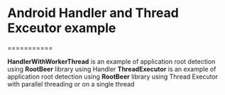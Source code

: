 # Android Handler and Thread Exceutor example
===========

<b>HandlerWithWorkerThread</b> is an example of application root detection using <b>RootBeer</b> library using Handler 
<b>ThreadExecutor</b> is an example of application root detection using <b>RootBeer</b> library using Thread Executor with parallel threading or on a single thread
